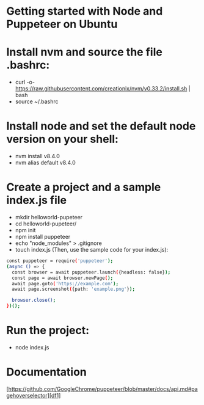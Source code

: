 # Getting started with Node and Puppeteer on Ubuntu
# Install nvm and source the file .bashrc:
- curl -o- https://raw.githubusercontent.com/creationix/nvm/v0.33.2/install.sh | bash
- source ~/.bashrc

# Install node and set the default node version on your shell:
- nvm install v8.4.0
- nvm alias default v8.4.0

# Create a project and a sample index.js file
- mkdir helloworld-pupeteer
- cd helloworld-pupeteer/
- npm init
- npm install puppeteer
- echo "node_modules" > .gitignore
- touch index.js
(Then, use the sample code for your index.js):

```sh
const puppeteer = require('puppeteer');
(async () => {
  const browser = await puppeteer.launch({headless: false});
  const page = await browser.newPage();
  await page.goto('https://example.com');
  await page.screenshot({path: 'example.png'});

  browser.close();
})();

```
# Run the project:
- node index.js

# Documentation
[https://github.com/GoogleChrome/puppeteer/blob/master/docs/api.md#pagehoverselector][df1]
